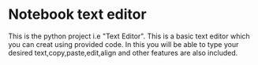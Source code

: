 # Notebook text editor
This is the python project i.e "Text Editor".
This is a basic text editor which you can creat using provided code.
In this you will be able to type your desired text,copy,paste,edit,align and other features are also included.
